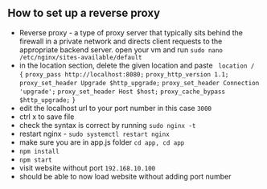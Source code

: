 ## How to set up a reverse proxy
- Reverse proxy - a type of proxy server that typically sits behind the firewall in a private network and directs client requests to the appropriate backend server.
open your vm and run `sudo nano /etc/nginx/sites-available/default`
- in the location section, delete the given location and paste ` location / {`
        `proxy_pass http://localhost:8080;`
        `proxy_http_version 1.1;`
        `proxy_set_header Upgrade $http_upgrade;`
        `proxy_set_header Connection 'upgrade';`
        `proxy_set_header Host $host;`
        `proxy_cache_bypass $http_upgrade;`
    `}`
- edit the localhost url to your port number in this case `3000`
- ctrl x to save file
- check the syntax is correct by running `sudo nginx -t`
- restart nginx - `sudo systemctl restart nginx`
- make sure you are in app.js folder `cd app, cd app`
- `npm install`
- `npm start`
- visit website without port `192.168.10.100`
- should be able to now load website without adding port number
